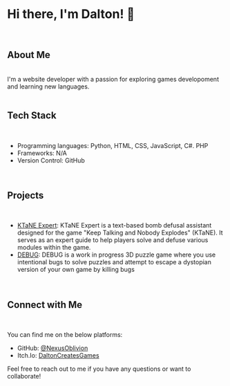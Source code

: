 # Hi there, I'm Dalton! 👋
<br>

## About Me
<br>
I'm a website developer with a passion for exploring games developoment and learning new languages.
<br>

<br> 

## Tech Stack

<br>

- Programming languages: Python, HTML, CSS, JavaScript, C#. PHP
- Frameworks: N/A
- Version Control: GitHub

<br>

## Projects

<br>

- [KTaNE Expert](https://github.com/NexusOblivion/KTaNE-Expert): KTaNE Expert is a text-based bomb defusal assistant designed for the game "Keep Talking and Nobody Explodes" (KTaNE). It serves as an expert guide to help players solve and defuse various modules within the game.
- [DEBUG](link-to-repo): DEBUG is a work in progress 3D puzzle game where you use intentional bugs to solve puzzles and attempt to escape a dystopian version of your own game by killing bugs

<br>

## Connect with Me

<br>

You can find me on the below platforms:

- GitHub: [@NexusOblivion](https://github.com/NexusOblivion)
- Itch.Io: [DaltonCreatesGames](https://daltoncreatesgames.itch.io/)

Feel free to reach out to me if you have any questions or want to collaborate!




